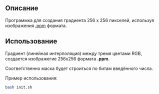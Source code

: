 Описание
-----

Программка для создания градиента 256 x 256 пикселей, используя изображения [.ppm](https://en.wikipedia.org/wiki/Netpbm) формата.

Использование
-------

Градиент (линейная интерполяция) между тремя цветами RGB, создается изображегие 256x256 формата **.ppm**.

Соответственно маска будет строиться по битам введённого числа.

Пример использования:

```bash
bash init.sh
```
